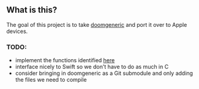 ## What is this?

The goal of this project is to take [doomgeneric](https://github.com/ozkl/doomgeneric) and port it over to Apple devices.

### TODO:
- implement the functions identified [here](https://github.com/ozkl/doomgeneric#porting)
- interface nicely to Swift so we don't have to do as much in C
- consider bringing in doomgeneric as a Git submodule and only adding the files we need to compile
